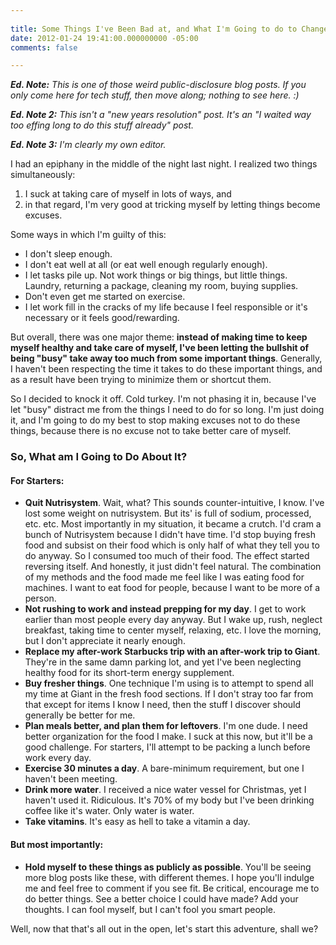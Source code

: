 ```yaml
---
 
title: Some Things I've Been Bad at, and What I'm Going to do to Change it.
date: 2012-01-24 19:41:00.000000000 -05:00
comments: false

---
```

***Ed. Note:** This is one of those weird public-disclosure blog posts. If you only come here for tech stuff, then move along; nothing to see here. :)*

***Ed. Note 2:** This isn't a "new years resolution" post. It's an "I waited way too effing long to do this stuff already" post.*

***Ed. Note 3:** I'm clearly my own editor.*

I had an epiphany in the middle of the night last night. I realized two things simultaneously:

1. I suck at taking care of myself in lots of ways, and
1. in that regard, I'm very good at tricking myself by letting things become excuses.

Some ways in which I'm guilty of this:

* I don't sleep enough.
* I don't eat well at all (or eat well enough regularly enough).
* I let tasks pile up. Not work things or big things, but little things. Laundry, returning a package, cleaning my room, buying supplies.
* Don't even get me started on exercise.
* I let work fill in the cracks of my life because I feel responsible or it's necessary or it feels good/rewarding.

But overall, there was one major theme: **instead of making time to keep myself healthy and take care of myself, I've been letting the bullshit of being "busy" take away too much from some important things**. Generally, I haven't been respecting the time it takes to do these important things, and as a result have been trying to minimize them or shortcut them.

So I decided to knock it off. Cold turkey. I'm not phasing it in, because I've let "busy" distract me from the things I need to do for so long. I'm just doing it, and I'm going to do my best to stop making excuses not to do these things, because there is no excuse not to take better care of myself.

### So, What am I Going to Do About It?

#### For Starters:

* **Quit Nutrisystem**. Wait, what? This sounds counter-intuitive, I know. I've lost some weight on nutrisystem. But its' is full of sodium, processed, etc. etc. Most importantly in my situation, it became a crutch. I'd cram a bunch of Nutrisystem because I didn't have time. I'd stop buying fresh food and subsist on their food which is only half of what they tell you to do anyway. So I consumed too much of their food. The effect started reversing itself. And honestly, it just didn't feel natural. The combination of my methods and the food made me feel like I was eating food for machines. I want to eat food for people, because I want to be more of a person.
* **Not rushing to work and instead prepping for my day**. I get to work earlier than most people every day anyway. But I wake up, rush, neglect breakfast, taking time to center myself, relaxing, etc. I love the morning, but I don't appreciate it nearly enough.
* **Replace my after-work Starbucks trip with an after-work trip to Giant**. They're in the same damn parking lot, and yet I've been neglecting healthy food for its short-term energy supplement.
* **Buy fresher things**. One technique I'm using is to attempt to spend all my time at Giant in the fresh food sections. If I don't stray too far from that except for items I know I need, then the stuff I discover should generally be better for me.
* **Plan meals better, and plan them for leftovers**. I'm one dude. I need better organization for the food I make. I suck at this now, but it'll be a good challenge. For starters, I'll attempt to be packing a lunch before work every day.
* **Exercise 30 minutes a day**. A bare-minimum requirement, but one I haven't been meeting.
* **Drink more water**. I received a nice water vessel  for Christmas, yet I haven't used it. Ridiculous. It's 70% of my body but I've been drinking coffee like it's water. Only water is water.
* **Take vitamins**. It's easy as hell to take a vitamin a day.

#### But most importantly:

* **Hold myself to these things as publicly as possible**. You'll be seeing more blog posts like these, with different themes. I hope you'll indulge me and feel free to comment if you see fit. Be critical, encourage me to do better things. See a better choice I could have made? Add your thoughts. I can fool myself, but I can't fool you smart people.

Well, now that that's all out in the open, let's start this adventure, shall we?

